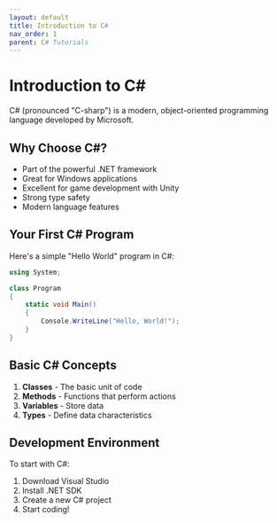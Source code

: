 ```yaml
---
layout: default
title: Introduction to C#
nav_order: 1
parent: C# Tutorials
---
```


# Introduction to C#

C# (pronounced "C-sharp") is a modern, object-oriented programming language developed by Microsoft.

## Why Choose C#?

- Part of the powerful .NET framework
- Great for Windows applications
- Excellent for game development with Unity
- Strong type safety
- Modern language features

## Your First C# Program

Here's a simple "Hello World" program in C#:

```csharp
using System;

class Program
{
    static void Main()
    {
        Console.WriteLine("Hello, World!");
    }
}
```

## Basic C# Concepts

1. **Classes** - The basic unit of code
2. **Methods** - Functions that perform actions
3. **Variables** - Store data
4. **Types** - Define data characteristics

## Development Environment

To start with C#:
1. Download Visual Studio
2. Install .NET SDK
3. Create a new C# project
4. Start coding!
